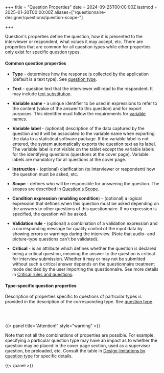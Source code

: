 ﻿+++
title = "Question Properties"
date = 2024-09-25T00:00:00Z
lastmod = 2025-01-30T00:00:00Z
aliases=["/questionnaire-designer/questions/question-scope-"]

+++

Question's properties define the question, how it is presented to the
interviewer or respondent, what values it may accept, etc. There are properties
that are common for all question types while other properties only exist for
specific question types.

#### Common question properties


- **Type** - determines how the response is collected by the application
(default is a text type). See
[question type](/questionnaire-designer/components/question-type/).

- **Text** - question text that the interviewer will read to the respondent. It
may include
[text substitution](/questionnaire-designer/techniques/text-substitution/).

- **Variable name** - a unique identifier to be used in expressions to refer to
the content (value of the answer to this question) and for export purposes. This
identifier must follow the requirements for
[variable names](/questionnaire-designer/components/variable-names/).

- **Variable label** - (optional) description of the data captured by the
question and it will be associated to the variable name when exporting the data
to a statistical software package. If the variable label is not entered, the
system automatically exports the question text as its label. The variable label
is not visible on the tablet except the variable labels for the identifying
questions (questions at the cover page). Variable labels are mandatory for all
questions at the cover page.

- **Instruction** -  (optional) clarification (to interviewer or respondent)
how the question must be asked, etc.

- **Scope** - defines who will be responsible for answering the question. The
scopes are described in
[Question's Scope](/questionnaire-designer/questions/question-scope-/).

- **Condition expression** (**enabling condition**) - (optional) a logical
expression that defines when this question must be asked depending on the
answers to other questions of this questionnaire. If no expression is specified,
the question will be asked.

- **Validation rule** - (optional) a combination of a validation expression and
a corresponding message for quality control of the input data by showing errors
or warnings during the interview. (Note that audio- and picture-type questions
  can't be validated).

- **Critical** - is an attribute which defines whether the question is declared
being a critical question, meaning the answer to the question is critical for
interview submission. Whether it may or may not be submitted without such a
critical answer depends on the questionnaire treatment mode decided by the user
importing the questionnaire. See more details in
[Critical rules and questions](/questionnaire-designer/techniques/critical-rules-and-questions).


#### Type-specific question properties

Description of properties specific to questions of particular types is provided
in the description of the corresponding type. See
[question type](/questionnaire-designer/components/question-type/).

<BR><BR>

{{< panel title="Attention!" style="warning" >}}  

Note that not all the combinations of properties are possible. For example,
specifying a particular question type may have an impact as to whether the
question may be placed in the cover page section, used as a supervisor question,
be preloaded, etc. Consult the table in
[Design limitations by question type](/questionnaire-designer/limits/design-limitations-by-question-type/)
for specific details.

{{< /panel >}}
